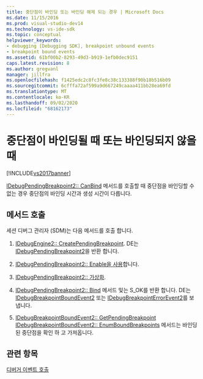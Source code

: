 ```yaml
---
title: 중단점이 바인딩 또는 바인딩 해제 되는 경우 | Microsoft Docs
ms.date: 11/15/2016
ms.prod: visual-studio-dev14
ms.technology: vs-ide-sdk
ms.topic: conceptual
helpviewer_keywords:
- debugging [Debugging SDK], breakpoint unbound events
- breakpoint bound events
ms.assetid: 61bf00b2-8293-49d3-b919-1efb0dec9151
caps.latest.revision: 8
ms.author: gregvanl
manager: jillfra
ms.openlocfilehash: f1425edc2c8fc3fe8c38c133388f90b18b516b09
ms.sourcegitcommit: 6cfffa72af599a9d667249caaaa411bb28ea69fd
ms.translationtype: MT
ms.contentlocale: ko-KR
ms.lasthandoff: 09/02/2020
ms.locfileid: "68162173"
---
```

# <a name="when-a-breakpoint-binds-or-becomes-unbound"></a>중단점이 바인딩될 때 또는 바인딩되지 않을 때
[!INCLUDE[vs2017banner](../../includes/vs2017banner.md)]

[IDebugPendingBreakpoint2:: CanBind](../../extensibility/debugger/reference/idebugpendingbreakpoint2-canbind.md) 메서드를 호출할 때 중단점을 바인딩할 수 없는 경우 중단점의 바인딩 시간과 생성 시간이 다릅니다.  
  
## <a name="methods-called"></a>메서드 호출  
 세션 디버그 관리자 (SDM)는 다음 메서드를 호출 합니다.  
  
1. [IDebugEngine2:: CreatePendingBreakpoint](../../extensibility/debugger/reference/idebugengine2-creatependingbreakpoint.md). DE는 [IDebugPendingBreakpoint2](../../extensibility/debugger/reference/idebugpendingbreakpoint2.md)을 반환 합니다.  
  
2. [IDebugPendingBreakpoint2:: Enable을 사용](../../extensibility/debugger/reference/idebugpendingbreakpoint2-enable.md)합니다.  
  
3. [IDebugPendingBreakpoint2:: 가상화](../../extensibility/debugger/reference/idebugpendingbreakpoint2-virtualize.md).  
  
4. [IDebugPendingBreakpoint2:: Bind](../../extensibility/debugger/reference/idebugpendingbreakpoint2-bind.md) 메서드 및는 S_OK를 반환 합니다. DE는 [IDebugBreakpointBoundEvent2](../../extensibility/debugger/reference/idebugbreakpointboundevent2.md) 또는 [IDebugBreakpointErrorEvent2](../../extensibility/debugger/reference/idebugbreakpointerrorevent2.md)를 보냅니다.  
  
5. [IDebugBreakpointBoundEvent2:: GetPendingBreakpoint](../../extensibility/debugger/reference/idebugbreakpointboundevent2-getpendingbreakpoint.md) [IDebugBreakpointBoundEvent2:: EnumBoundBreakpoints](../../extensibility/debugger/reference/idebugbreakpointboundevent2-enumboundbreakpoints.md) 메서드는 바인딩된 중단점을 확인 하 고 가져옵니다.  
  
## <a name="see-also"></a>관련 항목  
 [디버거 이벤트 호출](../../extensibility/debugger/calling-debugger-events.md)
